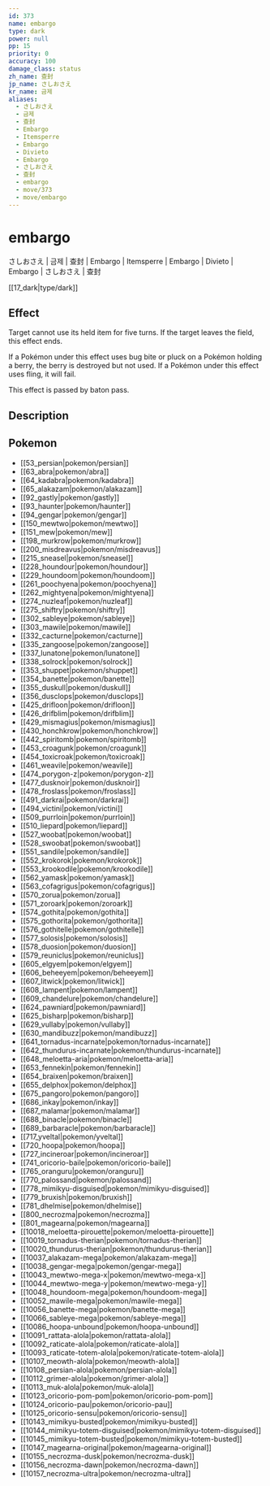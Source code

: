 ```yaml
---
id: 373
name: embargo
type: dark
power: null
pp: 15
priority: 0
accuracy: 100
damage_class: status
zh_name: 查封
jp_name: さしおさえ
kr_name: 금제
aliases:
  - さしおさえ
  - 금제
  - 查封
  - Embargo
  - Itemsperre
  - Embargo
  - Divieto
  - Embargo
  - さしおさえ
  - 查封
  - embargo
  - move/373
  - move/embargo
---
```

# embargo
    
さしおさえ | 금제 | 查封 | Embargo | Itemsperre | Embargo | Divieto | Embargo | さしおさえ | 查封

[[17_dark|type/dark]]

## Effect

Target cannot use its held item for five turns.  If the target leaves the field, this effect ends.

If a Pokémon under this effect uses bug bite or pluck on a Pokémon holding a berry, the berry is destroyed but not used.  If a Pokémon under this effect uses fling, it will fail.

This effect is passed by baton pass.

## Description



## Pokemon

- [[53_persian|pokemon/persian]]
- [[63_abra|pokemon/abra]]
- [[64_kadabra|pokemon/kadabra]]
- [[65_alakazam|pokemon/alakazam]]
- [[92_gastly|pokemon/gastly]]
- [[93_haunter|pokemon/haunter]]
- [[94_gengar|pokemon/gengar]]
- [[150_mewtwo|pokemon/mewtwo]]
- [[151_mew|pokemon/mew]]
- [[198_murkrow|pokemon/murkrow]]
- [[200_misdreavus|pokemon/misdreavus]]
- [[215_sneasel|pokemon/sneasel]]
- [[228_houndour|pokemon/houndour]]
- [[229_houndoom|pokemon/houndoom]]
- [[261_poochyena|pokemon/poochyena]]
- [[262_mightyena|pokemon/mightyena]]
- [[274_nuzleaf|pokemon/nuzleaf]]
- [[275_shiftry|pokemon/shiftry]]
- [[302_sableye|pokemon/sableye]]
- [[303_mawile|pokemon/mawile]]
- [[332_cacturne|pokemon/cacturne]]
- [[335_zangoose|pokemon/zangoose]]
- [[337_lunatone|pokemon/lunatone]]
- [[338_solrock|pokemon/solrock]]
- [[353_shuppet|pokemon/shuppet]]
- [[354_banette|pokemon/banette]]
- [[355_duskull|pokemon/duskull]]
- [[356_dusclops|pokemon/dusclops]]
- [[425_drifloon|pokemon/drifloon]]
- [[426_drifblim|pokemon/drifblim]]
- [[429_mismagius|pokemon/mismagius]]
- [[430_honchkrow|pokemon/honchkrow]]
- [[442_spiritomb|pokemon/spiritomb]]
- [[453_croagunk|pokemon/croagunk]]
- [[454_toxicroak|pokemon/toxicroak]]
- [[461_weavile|pokemon/weavile]]
- [[474_porygon-z|pokemon/porygon-z]]
- [[477_dusknoir|pokemon/dusknoir]]
- [[478_froslass|pokemon/froslass]]
- [[491_darkrai|pokemon/darkrai]]
- [[494_victini|pokemon/victini]]
- [[509_purrloin|pokemon/purrloin]]
- [[510_liepard|pokemon/liepard]]
- [[527_woobat|pokemon/woobat]]
- [[528_swoobat|pokemon/swoobat]]
- [[551_sandile|pokemon/sandile]]
- [[552_krokorok|pokemon/krokorok]]
- [[553_krookodile|pokemon/krookodile]]
- [[562_yamask|pokemon/yamask]]
- [[563_cofagrigus|pokemon/cofagrigus]]
- [[570_zorua|pokemon/zorua]]
- [[571_zoroark|pokemon/zoroark]]
- [[574_gothita|pokemon/gothita]]
- [[575_gothorita|pokemon/gothorita]]
- [[576_gothitelle|pokemon/gothitelle]]
- [[577_solosis|pokemon/solosis]]
- [[578_duosion|pokemon/duosion]]
- [[579_reuniclus|pokemon/reuniclus]]
- [[605_elgyem|pokemon/elgyem]]
- [[606_beheeyem|pokemon/beheeyem]]
- [[607_litwick|pokemon/litwick]]
- [[608_lampent|pokemon/lampent]]
- [[609_chandelure|pokemon/chandelure]]
- [[624_pawniard|pokemon/pawniard]]
- [[625_bisharp|pokemon/bisharp]]
- [[629_vullaby|pokemon/vullaby]]
- [[630_mandibuzz|pokemon/mandibuzz]]
- [[641_tornadus-incarnate|pokemon/tornadus-incarnate]]
- [[642_thundurus-incarnate|pokemon/thundurus-incarnate]]
- [[648_meloetta-aria|pokemon/meloetta-aria]]
- [[653_fennekin|pokemon/fennekin]]
- [[654_braixen|pokemon/braixen]]
- [[655_delphox|pokemon/delphox]]
- [[675_pangoro|pokemon/pangoro]]
- [[686_inkay|pokemon/inkay]]
- [[687_malamar|pokemon/malamar]]
- [[688_binacle|pokemon/binacle]]
- [[689_barbaracle|pokemon/barbaracle]]
- [[717_yveltal|pokemon/yveltal]]
- [[720_hoopa|pokemon/hoopa]]
- [[727_incineroar|pokemon/incineroar]]
- [[741_oricorio-baile|pokemon/oricorio-baile]]
- [[765_oranguru|pokemon/oranguru]]
- [[770_palossand|pokemon/palossand]]
- [[778_mimikyu-disguised|pokemon/mimikyu-disguised]]
- [[779_bruxish|pokemon/bruxish]]
- [[781_dhelmise|pokemon/dhelmise]]
- [[800_necrozma|pokemon/necrozma]]
- [[801_magearna|pokemon/magearna]]
- [[10018_meloetta-pirouette|pokemon/meloetta-pirouette]]
- [[10019_tornadus-therian|pokemon/tornadus-therian]]
- [[10020_thundurus-therian|pokemon/thundurus-therian]]
- [[10037_alakazam-mega|pokemon/alakazam-mega]]
- [[10038_gengar-mega|pokemon/gengar-mega]]
- [[10043_mewtwo-mega-x|pokemon/mewtwo-mega-x]]
- [[10044_mewtwo-mega-y|pokemon/mewtwo-mega-y]]
- [[10048_houndoom-mega|pokemon/houndoom-mega]]
- [[10052_mawile-mega|pokemon/mawile-mega]]
- [[10056_banette-mega|pokemon/banette-mega]]
- [[10066_sableye-mega|pokemon/sableye-mega]]
- [[10086_hoopa-unbound|pokemon/hoopa-unbound]]
- [[10091_rattata-alola|pokemon/rattata-alola]]
- [[10092_raticate-alola|pokemon/raticate-alola]]
- [[10093_raticate-totem-alola|pokemon/raticate-totem-alola]]
- [[10107_meowth-alola|pokemon/meowth-alola]]
- [[10108_persian-alola|pokemon/persian-alola]]
- [[10112_grimer-alola|pokemon/grimer-alola]]
- [[10113_muk-alola|pokemon/muk-alola]]
- [[10123_oricorio-pom-pom|pokemon/oricorio-pom-pom]]
- [[10124_oricorio-pau|pokemon/oricorio-pau]]
- [[10125_oricorio-sensu|pokemon/oricorio-sensu]]
- [[10143_mimikyu-busted|pokemon/mimikyu-busted]]
- [[10144_mimikyu-totem-disguised|pokemon/mimikyu-totem-disguised]]
- [[10145_mimikyu-totem-busted|pokemon/mimikyu-totem-busted]]
- [[10147_magearna-original|pokemon/magearna-original]]
- [[10155_necrozma-dusk|pokemon/necrozma-dusk]]
- [[10156_necrozma-dawn|pokemon/necrozma-dawn]]
- [[10157_necrozma-ultra|pokemon/necrozma-ultra]]


